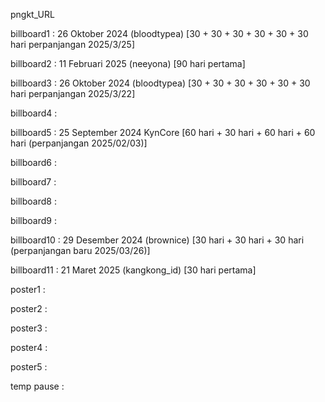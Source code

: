 pngkt_URL


billboard1 : 26 Oktober 2024 (bloodtypea) [30 + 30 + 30 + 30 + 30 + 30 hari perpanjangan 2025/3/25]

billboard2 : 11 Februari 2025 (neeyona) [90 hari pertama]

billboard3 : 26 Oktober 2024 (bloodtypea) [30 + 30 + 30 + 30 + 30 + 30 hari perpanjangan 2025/3/22]

billboard4 :  

billboard5 : 25 September 2024 KynCore [60 hari + 30 hari + 60 hari + 60 hari (perpanjangan 2025/02/03)]

billboard6 : 

billboard7 : 

billboard8 : 

billboard9 : 

billboard10 : 29 Desember 2024 (brownice) [30 hari + 30 hari + 30 hari (perpanjangan baru 2025/03/26)] 

billboard11 : 21 Maret 2025 (kangkong_id) [30 hari pertama]

poster1 :

poster2 :

poster3 : 

poster4 :

poster5 : 

temp pause : 
